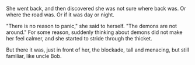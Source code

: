 She went back, and then discovered she was not sure where back was. Or where the road was. Or if it was day or night.

"There is no reason to panic," she said to herself. "The demons are not around." For some reason, suddenly thinking about demons did not make her feel calmer, and she started to stride through the thicket.

But there it was, just in front of her, the blockade, tall and menacing, but still familiar, like uncle Bob.
